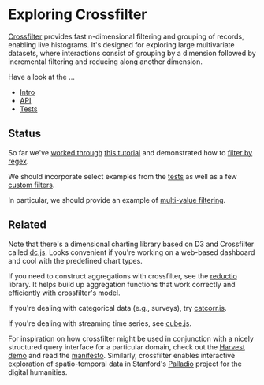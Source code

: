 # Exploring Crossfilter

[Crossfilter](http://square.github.com/crossfilter/) provides fast n-dimensional filtering and grouping of records, enabling live histograms.  It's designed for exploring large multivariate datasets, where interactions consist of grouping by a dimension followed by incremental filtering and reducing along another dimension.

Have a look at the ...

* [Intro](http://square.github.io/crossfilter/)
* [API](https://github.com/square/crossfilter/wiki/API-Reference)
* [Tests](https://github.com/square/crossfilter/blob/master/test/crossfilter-test.js)


## Status

So far we've [worked through](tutorial/index.coffee.md) [this tutorial](http://eng.wealthfront.com/2012/09/explore-your-multivariate-data-with-crossfilter.html) and demonstrated how to [filter by regex](examples/regex-filter.coffee.md).

We should incorporate select examples from the [tests](https://github.com/square/crossfilter/blob/master/test/crossfilter-test.js) as well as a few [custom filters](https://github.com/square/crossfilter/pull/36).

In particular, we should provide an example of [multi-value filtering](https://github.com/square/crossfilter/pull/36#issuecomment-14782016).


## Related

Note that there's a dimensional charting library based on D3 and Crossfilter
called [dc.js](http://nickqizhu.github.io/dc.js/). Looks convenient if
you're working on a web-based dashboard and cool with the predefined chart types.

If you need to construct aggregations with crossfilter, see the [reductio](http://esjewett.com/blog/reductio) library.  It helps build up aggregation functions that work correctly and efficiently with crossfilter's model.

If you're dealing with categorical data (e.g., surveys), try [catcorr.js](https://github.com/deanmalmgren/catcorrjs).

If you're dealing with streaming time series, see [cube.js](https://github.com/square/cube).

For inspiration on how crossfilter might be used in conjunction with a nicely structured query interface for a particular domain, check out the [Harvest](http://harvest.research.chop.edu/) [demo](http://harvest.research.chop.edu/demo/query/) and read the [manifesto](http://harvest.research.chop.edu/manifesto/).  Similarly, crossfilter enables interactive exploration of spatio-temporal data in Stanford's [Palladio](http://esjewett.com/blog/palladio) project for the digital humanities.
